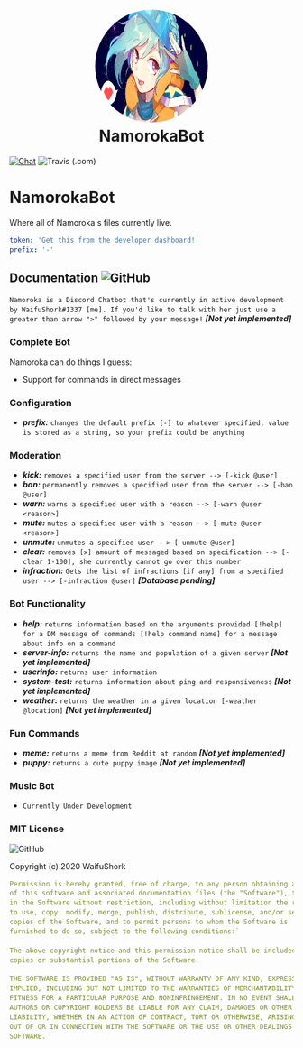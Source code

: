 <h1 align="center" style="position: relative;">
    <img width="200" img height="200" style="border-radius: 50%;" src="./wallhaven-nrm95j.png"/><br>
    NamorokaBot
</h1>


[![Chat](https://img.shields.io/badge/chat-on%20discord-7289da.svg)](https://discord.com/invite/3qAtRfp) <img alt="Travis (.com)" src="https://img.shields.io/travis/com/yiliansource/brackeys-bot">

# NamorokaBot
Where all of Namoroka's files currently live.

```yaml
token: 'Get this from the developer dashboard!'
prefix: '-'
```

##  Documentation <img alt="GitHub" src="https://camo.githubusercontent.com/77e7cdcf1992654efde98939841b0312445f3e48/68747470733a2f2f696e63682d63692e6f72672f6173736574732f62616467652d6578616d706c652d62373166396538333333313866363666363462336632333837373131333035312e737667">

`Namoroka is a Discord Chatbot that's currently in active development by WaifuShork#1337 [me]. If you'd like to talk with her just use a greater than arrow ">"
followed by your message!` ***[Not yet implemented]***

### Complete Bot

Namoroka can do things I guess:
*   Support for commands in direct messages

### Configuration
*   ***prefix:*** `changes the default prefix [-] to whatever specified, value is stored as a string, so your prefix could be anything`

### Moderation
*   ***kick:*** `removes a specified user from the server --> [-kick @user]`
*   ***ban:*** `permanently removes a specified user from the server --> [-ban @user]`
*   ***warn:*** `warns a specified user with a reason --> [-warn @user <reason>]`
*   ***mute:*** `mutes a specified user with a reason --> [-mute @user <reason>]`
*   ***unmute:*** `unmutes a specified user --> [-unmute @user]`
*   ***clear:*** `removes [x] amount of messaged based on specification --> [-clear 1-100], she currently cannot go over this number`
*   ***infraction:*** `Gets the list of infractions [if any] from a specified user --> [-infraction @user]` ***[Database pending]***

### Bot Functionality
*   ***help:*** `returns information based on the arguments provided [!help] for a DM message of commands [!help command name] for a message about info on a command`
*   ***server-info:*** `returns the name and population of a given server`  ***[Not yet implemented]***
*   ***userinfo:*** `returns user information`
*   ***system-test:*** `returns information about ping and responsiveness` ***[Not yet implemented]***
*   ***weather:*** `returns the weather in a given location [-weather @location]` ***[Not yet implemented]***

### Fun Commands
*   ***meme:*** `returns a meme from Reddit at random` ***[Not yet implemented]***
*   ***puppy:*** `returns a cute puppy image` ***[Not yet implemented]***

### Music Bot
*   `Currently Under Development`


### MIT License 
<img alt="GitHub" src="https://img.shields.io/github/license/yiliansource/brackeys-bot">

Copyright (c) 2020 WaifuShork
```yaml
Permission is hereby granted, free of charge, to any person obtaining a copy
of this software and associated documentation files (the "Software"), to deal
in the Software without restriction, including without limitation the rights
to use, copy, modify, merge, publish, distribute, sublicense, and/or sell
copies of the Software, and to permit persons to whom the Software is
furnished to do so, subject to the following conditions:`

The above copyright notice and this permission notice shall be included in all
copies or substantial portions of the Software.

THE SOFTWARE IS PROVIDED "AS IS", WITHOUT WARRANTY OF ANY KIND, EXPRESS OR
IMPLIED, INCLUDING BUT NOT LIMITED TO THE WARRANTIES OF MERCHANTABILITY,
FITNESS FOR A PARTICULAR PURPOSE AND NONINFRINGEMENT. IN NO EVENT SHALL THE
AUTHORS OR COPYRIGHT HOLDERS BE LIABLE FOR ANY CLAIM, DAMAGES OR OTHER
LIABILITY, WHETHER IN AN ACTION OF CONTRACT, TORT OR OTHERWISE, ARISING FROM,
OUT OF OR IN CONNECTION WITH THE SOFTWARE OR THE USE OR OTHER DEALINGS IN THE
SOFTWARE.
```

